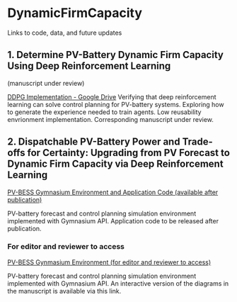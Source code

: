 # DynamicFirmCapacity
Links to code, data, and future updates

## 1. Determine PV-Battery Dynamic Firm Capacity Using Deep Reinforcement Learning 
(manuscript under review)

[DDPG Implementation - Google Drive](https://drive.google.com/drive/folders/1DZXO5jOYUaedVy_0DdGIbAHkPeMiu7DW?usp=share_link)
Verifying that deep reinforcement learning can solve control planning for PV-battery systems.
Exploring how to generate the experience needed to train agents.
Low reusability envrionment implementation.
Corresponding manuscript under review.

## 2. Dispatchable PV-Battery Power and Trade-offs for Certainty: Upgrading from PV Forecast to Dynamic Firm Capacity via Deep Reinforcement Learning 

[PV-BESS Gymnasium Environment and Application Code (available after publication)](https://github.com/Nero51908/pv-bess-dfc/tree/dev)

PV-battery forecast and control planning simulation environment implemented with Gymnasium API.
Application code to be released after publication.

### For editor and reviewer to access
[PV-BESS Gynmasium Environment (for editor and reviewer to access)](https://github.com/Nero51908/pv-bess-dfc-review/tree/main)

PV-battery forecast and control planning simulation environment implemented with Gymnasium API.
An interactive version of the diagrams in the manuscript is available via this link.
